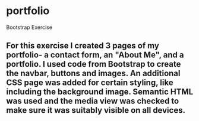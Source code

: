 # portfolio
Bootstrap Exercise

## For this exercise I created 3 pages of my portfolio- a contact form, an "About Me", and a portfolio. I used code from Bootstrap to create the navbar, buttons and images. An additional CSS page was added for certain styling, like including the background image. Semantic HTML was used and the media view was checked to make sure it was suitably visible on all devices. 
